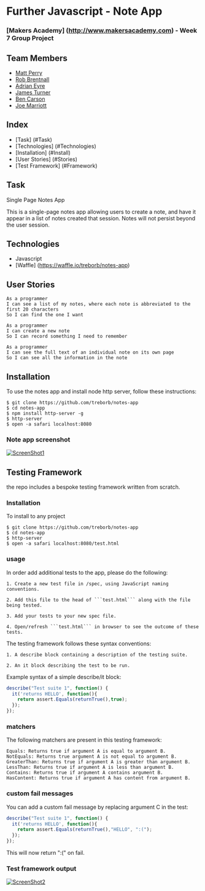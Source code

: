 # Further Javascript - Note App
### [Makers Academy] (http://www.makersacademy.com) - Week 7 Group Project

## Team Members
* [Matt Perry](https://github.com/thesedatedprince)
* [Rob Brentnall](https://github.com/treborb)
* [Adrian Eyre](https://github.com/adrianeyre)
* [James Turner](https://github.com/JamesTurnerGit)
* [Ben Carson](https://github.com/BenJohnCarson)
* [Joe Marriott](https://github.com/j-marriott)

## Index
* [Task] (#Task)
* [Technologies] (#Technologies)
* [Installation] (#Install)
* [User Stories] (#Stories)
* [Test Framework] (#Framework)

## <a name="Task">Task</a>
Single Page Notes App

This is a single-page notes app allowing users to create a note, and have it
appear in a list of notes created that session. Notes will not persist beyond the
user session.

## <a name="Technologies">Technologies</a>
* Javascript
* [Waffle] (https://waffle.io/treborb/notes-app)

## <a name="Stories">User Stories</a>
```
As a programmer
I can see a list of my notes, where each note is abbreviated to the first 20 characters
So I can find the one I want

As a programmer
I can create a new note
So I can record something I need to remember

As a programmer
I can see the full text of an individual note on its own page
So I can see all the information in the note
```

## <a name="Install">Installation</a>
To use the notes app and install node http server, follow these instructions:

```
$ git clone https://github.com/treborb/notes-app
$ cd notes-app
$ npm install http-server -g
$ http-server
$ open -a safari localhost:8080
```

### Note app screenshot
[![ScreenShot1](https://raw.githubusercontent.com/treborb/notes-app/master/images/screenshot1.png)](https://raw.githubusercontent.com/treborb/notes-app/master/images/screenshot1.png "Screen Shot 1")

## <a name="Framework">Testing Framework</a>
the repo includes a bespoke testing framework written from scratch.

### Installation
To install to any project
```
$ git clone https://github.com/treborb/notes-app
$ cd notes-app
$ http-server
$ open -a safari localhost:8080/test.html
```

### usage

In order add additional tests to the app, please do the following:

```
1. Create a new test file in /spec, using JavaScript naming conventions.

2. Add this file to the head of ```test.html``` along with the file being tested.

3. Add your tests to your new spec file.

4. Open/refresh ```test.html``` in browser to see the outcome of these tests.
```

The testing framework follows these syntax conventions:

```
1. A describe block containing a description of the testing suite.

2. An it block describing the test to be run.
```

Example syntax of a simple describe/it block:
```js
describe("Test suite 1", function() {
  it('returns HELLO', function(){
    return assert.Equals(returnTrue(),true);
  });
});

```

### matchers
The following matchers are present in this testing framework:

```
Equals: Returns true if argument A is equal to argument B.
NotEquals: Returns true argument A is not equal to argument B.
GreaterThan: Returns true if argument A is greater than argument B.
LessThan: Returns true if argument A is less than argument B.
Contains: Returns true if argument A contains argument B.
HasContent: Returns true if argument A has content from argument B.
```

### custom fail messages
You can add a custom fail message by replacing argument C in the test:

```js
describe("Test suite 1", function() {
  it('returns HELLO', function(){
    return assert.Equals(returnTrue(),"HELLO", ":(");
  });
});
```

This will now return ":(" on fail.

### Test framework output

[![ScreenShot2](https://raw.githubusercontent.com/treborb/notes-app/master/images/screenshot2.png)](https://raw.githubusercontent.com/treborb/notes-app/master/images/screenshot2.png "Screen Shot 2")
